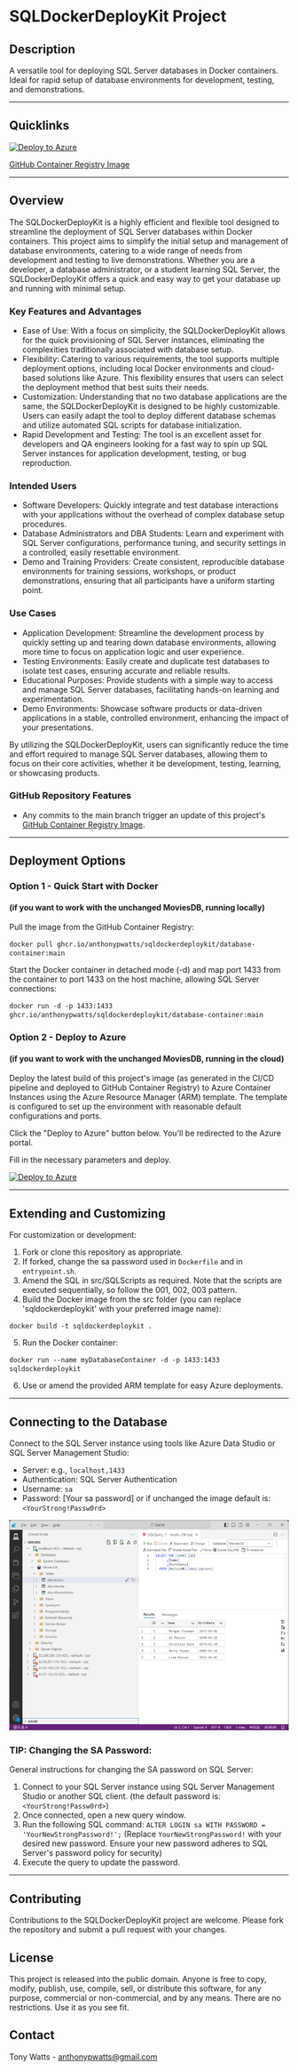 # SQLDockerDeployKit Project

## Description
A versatile tool for deploying SQL Server databases in Docker containers. Ideal for rapid setup of database environments for development, testing, and demonstrations.

---

## Quicklinks

[![Deploy to Azure](https://aka.ms/deploytoazurebutton)](https://portal.azure.com/#create/Microsoft.Template/uri/https%3A%2F%2Fraw.githubusercontent.com%2FAnthonyPWatts%2FSQLDockerDeployKit%2Fmain%2Fsrc%2Fazure-resource-manager-template.json)

 [GitHub Container Registry Image](https://github.com/AnthonyPWatts?tab=packages&repo_name=SQLDockerDeployKit)

---

## Overview
The SQLDockerDeployKit is a highly efficient and flexible tool designed to streamline the deployment of SQL Server databases within Docker containers. This project aims to simplify the initial setup and management of database environments, catering to a wide range of needs from development and testing to live demonstrations. Whether you are a developer, a database administrator, or a student learning SQL Server, the SQLDockerDeployKit offers a quick and easy way to get your database up and running with minimal setup.

### Key Features and Advantages
- Ease of Use: With a focus on simplicity, the SQLDockerDeployKit allows for the quick provisioning of SQL Server instances, eliminating the complexities traditionally associated with database setup.
- Flexibility: Catering to various requirements, the tool supports multiple deployment options, including local Docker environments and cloud-based solutions like Azure. This flexibility ensures that users can select the deployment method that best suits their needs.
- Customization: Understanding that no two database applications are the same, the SQLDockerDeployKit is designed to be highly customizable. Users can easily adapt the tool to deploy different database schemas and utilize automated SQL scripts for database initialization.
- Rapid Development and Testing: The tool is an excellent asset for developers and QA engineers looking for a fast way to spin up SQL Server instances for application development, testing, or bug reproduction.

### Intended Users
- Software Developers: Quickly integrate and test database interactions with your applications without the overhead of complex database setup procedures.
- Database Administrators and DBA Students: Learn and experiment with SQL Server configurations, performance tuning, and security settings in a controlled, easily resettable environment.
- Demo and Training Providers: Create consistent, reproducible database environments for training sessions, workshops, or product demonstrations, ensuring that all participants have a uniform starting point.

### Use Cases
- Application Development: Streamline the development process by quickly setting up and tearing down database environments, allowing more time to focus on application logic and user experience.
- Testing Environments: Easily create and duplicate test databases to isolate test cases, ensuring accurate and reliable results.
- Educational Purposes: Provide students with a simple way to access and manage SQL Server databases, facilitating hands-on learning and experimentation.
- Demo Environments: Showcase software products or data-driven applications in a stable, controlled environment, enhancing the impact of your presentations.

By utilizing the SQLDockerDeployKit, users can significantly reduce the time and effort required to manage SQL Server databases, allowing them to focus on their core activities, whether it be development, testing, learning, or showcasing products.


### GitHub Repository Features
- Any commits to the main branch trigger an update of this project's [GitHub Container Registry Image](https://github.com/AnthonyPWatts?tab=packages&repo_name=SQLDockerDeployKit).

---

## Deployment Options
### Option 1 - Quick Start with Docker
####  (if you want to work with the unchanged MoviesDB, running locally)
Pull the image from the GitHub Container Registry:
```shell 
docker pull ghcr.io/anthonypwatts/sqldockerdeploykit/database-container:main
```

Start the Docker container in detached mode (-d) and map port 1433 from the container to port 1433 on the host machine, allowing SQL Server connections:
```shell
docker run -d -p 1433:1433 ghcr.io/anthonypwatts/sqldockerdeploykit/database-container:main
```


### Option 2 - Deploy to Azure
####  (if you want to work with the unchanged MoviesDB, running in the cloud)
Deploy the latest build of this project's image (as generated in the CI/CD pipeline and deployed to GitHub Container Registry) to Azure Container Instances using the Azure Resource Manager (ARM) template. The template is configured to set up the environment with reasonable default configurations and ports.

Click the "Deploy to Azure" button below. You'll be redirected to the Azure portal.

Fill in the necessary parameters and deploy.

[![Deploy to Azure](https://aka.ms/deploytoazurebutton)](https://portal.azure.com/#create/Microsoft.Template/uri/https%3A%2F%2Fraw.githubusercontent.com%2FAnthonyPWatts%2FSQLDockerDeployKit%2Fmain%2Fsrc%2Fazure-resource-manager-template.json)

---

## Extending and Customizing
For customization or development:
1. Fork or clone this repository as appropriate.
2. If forked, change the sa password used in `Dockerfile` and in `entrypoint.sh`.
3. Amend the SQL in src/SQLScripts as required. Note that the scripts are executed sequentially, so follow the 001, 002, 003 pattern.
4. Build the Docker image from the src folder (you can replace 'sqldockerdeploykit' with your preferred image name): 
```shell
docker build -t sqldockerdeploykit .
```
5. Run the Docker container: 
```shell
docker run --name myDatabaseContainer -d -p 1433:1433 sqldockerdeploykit
```
6. Use or amend the provided ARM template for easy Azure deployments.

---

## Connecting to the Database
Connect to the SQL Server instance using tools like Azure Data Studio or SQL Server Management Studio:
- Server: e.g., `localhost,1433`
- Authentication: SQL Server Authentication
- Username: `sa`
- Password: [Your sa password] or if unchanged the image default is: `<YourStrong!Passw0rd>`

![ADS Connection](project-docs/images/ads-connected-local.png "Azure Data Studio Local Connection")

### TIP: Changing the SA Password:
General instructions for changing the SA password on SQL Server:
1. Connect to your SQL Server instance using SQL Server Management Studio or another SQL client. (the default password is: `<YourStrong!Passw0rd>`)
2. Once connected, open a new query window.
3. Run the following SQL command:
    `ALTER LOGIN sa WITH PASSWORD = 'YourNewStrongPassword!';`
    (Replace `YourNewStrongPassword!` with your desired new password. Ensure your new password adheres to SQL Server's password policy for security)
4. Execute the query to update the password.

---

## Contributing
Contributions to the SQLDockerDeployKit project are welcome. Please fork the repository and submit a pull request with your changes.

## License

This project is released into the public domain. Anyone is free to copy, modify, publish, use, compile, sell, or distribute this software, for any purpose, commercial or non-commercial, and by any means. There are no restrictions. Use it as you see fit.



## Contact
Tony Watts - anthonypwatts@gmail.com
